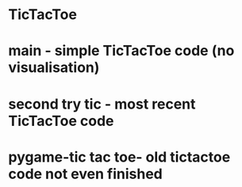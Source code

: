 # TicTacToe
# main - simple TicTacToe code (no visualisation)
# second try tic - most recent TicTacToe code
# pygame-tic tac toe- old tictactoe code not even finished
